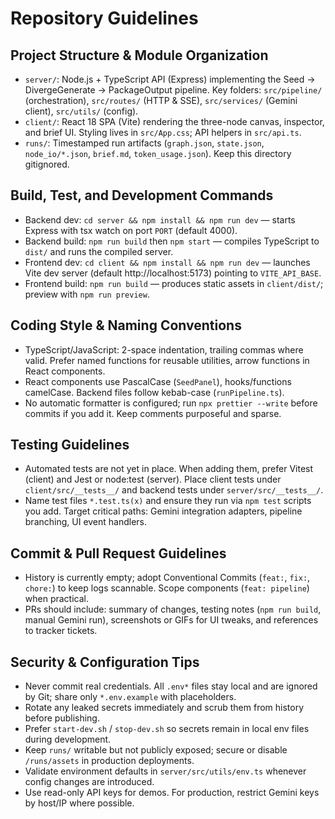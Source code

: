 # Repository Guidelines

## Project Structure & Module Organization
- `server/`: Node.js + TypeScript API (Express) implementing the Seed → DivergeGenerate → PackageOutput pipeline. Key folders: `src/pipeline/` (orchestration), `src/routes/` (HTTP & SSE), `src/services/` (Gemini client), `src/utils/` (config).
- `client/`: React 18 SPA (Vite) rendering the three-node canvas, inspector, and brief UI. Styling lives in `src/App.css`; API helpers in `src/api.ts`.
- `runs/`: Timestamped run artifacts (`graph.json`, `state.json`, `node_io/*.json`, `brief.md`, `token_usage.json`). Keep this directory gitignored.

## Build, Test, and Development Commands
- Backend dev: `cd server && npm install && npm run dev` — starts Express with tsx watch on port `PORT` (default 4000).
- Backend build: `npm run build` then `npm start` — compiles TypeScript to `dist/` and runs the compiled server.
- Frontend dev: `cd client && npm install && npm run dev` — launches Vite dev server (default http://localhost:5173) pointing to `VITE_API_BASE`.
- Frontend build: `npm run build` — produces static assets in `client/dist/`; preview with `npm run preview`.

## Coding Style & Naming Conventions
- TypeScript/JavaScript: 2-space indentation, trailing commas where valid. Prefer named functions for reusable utilities, arrow functions in React components.
- React components use PascalCase (`SeedPanel`), hooks/functions camelCase. Backend files follow kebab-case (`runPipeline.ts`).
- No automatic formatter is configured; run `npx prettier --write` before commits if you add it. Keep comments purposeful and sparse.

## Testing Guidelines
- Automated tests are not yet in place. When adding them, prefer Vitest (client) and Jest or node:test (server). Place client tests under `client/src/__tests__/` and backend tests under `server/src/__tests__/`.
- Name test files `*.test.ts(x)` and ensure they run via `npm test` scripts you add. Target critical paths: Gemini integration adapters, pipeline branching, UI event handlers.

## Commit & Pull Request Guidelines
- History is currently empty; adopt Conventional Commits (`feat:`, `fix:`, `chore:`) to keep logs scannable. Scope components (`feat: pipeline`) when practical.
- PRs should include: summary of changes, testing notes (`npm run build`, manual Gemini run), screenshots or GIFs for UI tweaks, and references to tracker tickets.

## Security & Configuration Tips
- Never commit real credentials. All `.env*` files stay local and are ignored by Git; share only `*.env.example` with placeholders.
- Rotate any leaked secrets immediately and scrub them from history before publishing.
- Prefer `start-dev.sh` / `stop-dev.sh` so secrets remain in local env files during development.
- Keep `runs/` writable but not publicly exposed; secure or disable `/runs/assets` in production deployments.
- Validate environment defaults in `server/src/utils/env.ts` whenever config changes are introduced.
- Use read-only API keys for demos. For production, restrict Gemini keys by host/IP where possible.
